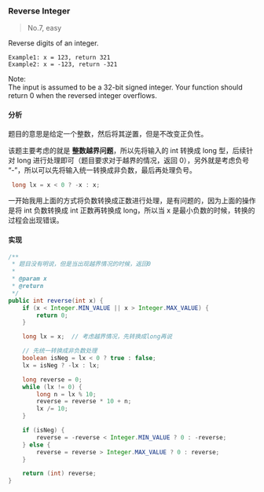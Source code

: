 ### Reverse Integer

> No.7, easy

Reverse digits of an integer.

```
Example1: x = 123, return 321
Example2: x = -123, return -321
```

Note:  
The input is assumed to be a 32-bit signed integer. Your function should return 0 when the reversed integer overflows.

#### 分析

题目的意思是给定一个整数，然后将其逆置，但是不改变正负性。

该题主要考虑的就是 __整数越界问题__，所以先将输入的 int 转换成 long 型，后续针对 long 进行处理即可（题目要求对于越界的情况，返回 0），另外就是考虑负号 “-”，所以可以先将输入统一转换成非负数，最后再处理负号。

```java
 long lx = x < 0 ? -x : x;
```

一开始我用上面的方式将负数转换成正数进行处理，是有问题的，因为上面的操作是将 int 负数转换成 int 正数再转换成 long，所以当 x 是最小负数的时候，转换的过程会出现错误。

#### 实现

```java
/**
 * 题目没有明说，但是当出现越界情况的时候，返回0
 *
 * @param x
 * @return
 */
public int reverse(int x) {
    if (x < Integer.MIN_VALUE || x > Integer.MAX_VALUE) {
        return 0;
    }

    long lx = x;  // 考虑越界情况，先转换成long再说

    // 先统一转换成非负数处理
    boolean isNeg = lx < 0 ? true : false;
    lx = isNeg ? -lx : lx;

    long reverse = 0;
    while (lx != 0) {
        long n = lx % 10;
        reverse = reverse * 10 + n;
        lx /= 10;
    }

    if (isNeg) {
        reverse = -reverse < Integer.MIN_VALUE ? 0 : -reverse;
    } else {
        reverse = reverse > Integer.MAX_VALUE ? 0 : reverse;
    }

    return (int) reverse;
}
```
